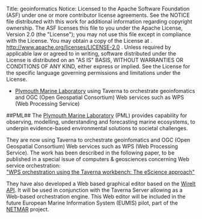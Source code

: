 Title:     geoinformatics
Notice:    Licensed to the Apache Software Foundation (ASF) under one
           or more contributor license agreements.  See the NOTICE file
           distributed with this work for additional information
           regarding copyright ownership.  The ASF licenses this file
           to you under the Apache License, Version 2.0 (the
           "License"); you may not use this file except in compliance
           with the License.  You may obtain a copy of the License at
           .
             http://www.apache.org/licenses/LICENSE-2.0
           .
           Unless required by applicable law or agreed to in writing,
           software distributed under the License is distributed on an
           "AS IS" BASIS, WITHOUT WARRANTIES OR CONDITIONS OF ANY
           KIND, either express or implied.  See the License for the
           specific language governing permissions and limitations
           under the License.

- [Plymouth Marine Laboratory][1] using Taverna to orchestrate geoinfomatics and OGC (Open Geospatial Consortium) 
     Web services such as WPS (Web Processing Service)</li>

<a name = "pml"></a>
##PML##
The [Plymouth Marine Laboratory][2] (PML) provides capability for observing, modelling, understanding and 
   forecasting marine ecosystems, to underpin evidence-based environmental solutions to societal challenges.

They are now using Taverna to orchestrate geoinfomatics and OGC (Open Geospatial  Consortium) Web services such as
  WPS (Web Processing Service). 
The work has been described in the following paper, to be published in a special issue of computers &amp; 
  geosciences concerning Web service orchestration:   
["WPS orchestration using the Taverna workbench: The eScience approach"][3]

They have also developed a Web based graphical editor based on the [WireIt API][4]. 
It will be used in conjunction with the Taverna  Server allowing as a Web-based orchestration engine. 
This Web editor will be included in the future European Marine Information  System (EUMIS) pilot, 
part of the [NETMAR][5] project.

  [1]: #pml
  [2]: http://www.pml.ac.uk/default.aspx
  [3]: http://dx.doi.org/10.1016/j.cageo.2011.11.011
  [4]: http://neyric.github.io/wireit/docs/
  [5]: http://netmar.nersc.no/